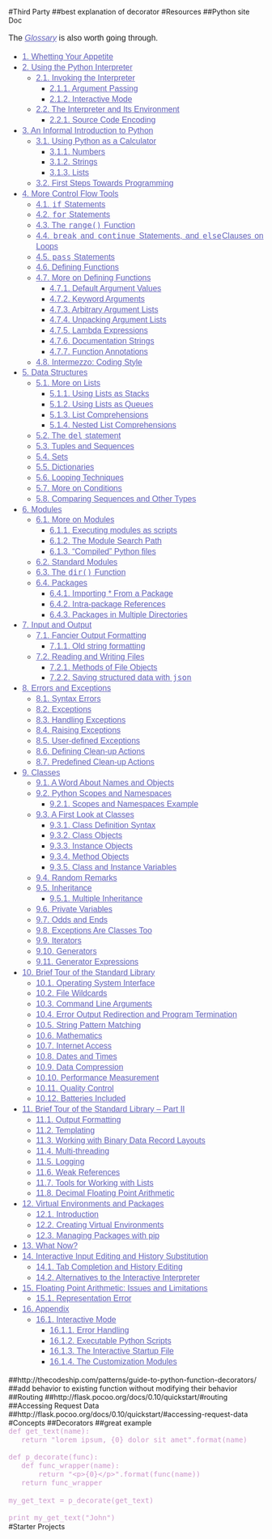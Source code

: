 #Third Party
##best explanation of decorator
#Resources
##Python site Doc
<p style="text-align: justify; line-height: 22.4px; color: rgb(34, 34, 34); font-family: 'Lucida Grande', Arial, sans-serif; font-size: 16px;">The&nbsp;<a class="reference internal" href="https://docs.python.org/3.5/glossary.html#glossary" style="color: rgb(99, 99, 187);"><em>Glossary</em></a>&nbsp;is also worth going through.</p><div class="toctree-wrapper compound" style="color: rgb(34, 34, 34); font-family: 'Lucida Grande', Arial, sans-serif; font-size: 16px; line-height: normal;"><ul><li class="toctree-l1" style="text-align: justify; line-height: 20.8px;"><a class="reference internal" href="https://docs.python.org/3.5/tutorial/appetite.html" style="color: rgb(99, 99, 187);">1. Whetting Your Appetite</a></li><li class="toctree-l1" style="text-align: justify; line-height: 20.8px;"><a class="reference internal" href="https://docs.python.org/3.5/tutorial/interpreter.html" style="color: rgb(99, 99, 187);">2. Using the Python Interpreter</a><ul><li class="toctree-l2" style="text-align: justify; line-height: 20.8px;"><a class="reference internal" href="https://docs.python.org/3.5/tutorial/interpreter.html#invoking-the-interpreter" style="color: rgb(99, 99, 187);">2.1. Invoking the Interpreter</a><ul><li class="toctree-l3" style="text-align: justify; line-height: 20.8px;"><a class="reference internal" href="https://docs.python.org/3.5/tutorial/interpreter.html#argument-passing" style="color: rgb(99, 99, 187);">2.1.1. Argument Passing</a></li><li class="toctree-l3" style="text-align: justify; line-height: 20.8px;"><a class="reference internal" href="https://docs.python.org/3.5/tutorial/interpreter.html#interactive-mode" style="color: rgb(99, 99, 187);">2.1.2. Interactive Mode</a></li></ul></li><li class="toctree-l2" style="text-align: justify; line-height: 20.8px;"><a class="reference internal" href="https://docs.python.org/3.5/tutorial/interpreter.html#the-interpreter-and-its-environment" style="color: rgb(99, 99, 187);">2.2. The Interpreter and Its Environment</a><ul><li class="toctree-l3" style="text-align: justify; line-height: 20.8px;"><a class="reference internal" href="https://docs.python.org/3.5/tutorial/interpreter.html#source-code-encoding" style="color: rgb(99, 99, 187);">2.2.1. Source Code Encoding</a></li></ul></li></ul></li><li class="toctree-l1" style="text-align: justify; line-height: 20.8px;"><a class="reference internal" href="https://docs.python.org/3.5/tutorial/introduction.html" style="color: rgb(99, 99, 187);">3. An Informal Introduction to Python</a><ul><li class="toctree-l2" style="text-align: justify; line-height: 20.8px;"><a class="reference internal" href="https://docs.python.org/3.5/tutorial/introduction.html#using-python-as-a-calculator" style="color: rgb(99, 99, 187);">3.1. Using Python as a Calculator</a><ul><li class="toctree-l3" style="text-align: justify; line-height: 20.8px;"><a class="reference internal" href="https://docs.python.org/3.5/tutorial/introduction.html#numbers" style="color: rgb(99, 99, 187);">3.1.1. Numbers</a></li><li class="toctree-l3" style="text-align: justify; line-height: 20.8px;"><a class="reference internal" href="https://docs.python.org/3.5/tutorial/introduction.html#strings" style="color: rgb(99, 99, 187);">3.1.2. Strings</a></li><li class="toctree-l3" style="text-align: justify; line-height: 20.8px;"><a class="reference internal" href="https://docs.python.org/3.5/tutorial/introduction.html#lists" style="color: rgb(99, 99, 187);">3.1.3. Lists</a></li></ul></li><li class="toctree-l2" style="text-align: justify; line-height: 20.8px;"><a class="reference internal" href="https://docs.python.org/3.5/tutorial/introduction.html#first-steps-towards-programming" style="color: rgb(99, 99, 187);">3.2. First Steps Towards Programming</a></li></ul></li><li class="toctree-l1" style="text-align: justify; line-height: 20.8px;"><a class="reference internal" href="https://docs.python.org/3.5/tutorial/controlflow.html" style="color: rgb(99, 99, 187);">4. More Control Flow Tools</a><ul><li class="toctree-l2" style="text-align: justify; line-height: 20.8px;"><a class="reference internal" href="https://docs.python.org/3.5/tutorial/controlflow.html#if-statements" style="color: rgb(99, 99, 187);">4.1.&nbsp;<tt class="docutils literal" style="padding: 0px 1px; font-size: 15.44px; font-family: monospace, sans-serif; border-radius: 3px; background-color: transparent;"><span class="pre">if</span></tt>&nbsp;Statements</a></li><li class="toctree-l2" style="text-align: justify; line-height: 20.8px;"><a class="reference internal" href="https://docs.python.org/3.5/tutorial/controlflow.html#for-statements" style="color: rgb(99, 99, 187);">4.2.&nbsp;<tt class="docutils literal" style="padding: 0px 1px; font-size: 15.44px; font-family: monospace, sans-serif; border-radius: 3px; background-color: transparent;"><span class="pre">for</span></tt>&nbsp;Statements</a></li><li class="toctree-l2" style="text-align: justify; line-height: 20.8px;"><a class="reference internal" href="https://docs.python.org/3.5/tutorial/controlflow.html#the-range-function" style="color: rgb(99, 99, 187);">4.3. The&nbsp;<tt class="docutils literal" style="padding: 0px 1px; font-size: 15.44px; font-family: monospace, sans-serif; border-radius: 3px; background-color: transparent;"><span class="pre">range()</span></tt>&nbsp;Function</a></li><li class="toctree-l2" style="text-align: justify; line-height: 20.8px;"><a class="reference internal" href="https://docs.python.org/3.5/tutorial/controlflow.html#break-and-continue-statements-and-else-clauses-on-loops" style="color: rgb(99, 99, 187);">4.4.&nbsp;<tt class="docutils literal" style="padding: 0px 1px; font-size: 15.44px; font-family: monospace, sans-serif; border-radius: 3px; background-color: transparent;"><span class="pre">break</span></tt>&nbsp;and&nbsp;<tt class="docutils literal" style="padding: 0px 1px; font-size: 15.44px; font-family: monospace, sans-serif; border-radius: 3px; background-color: transparent;"><span class="pre">continue</span></tt>&nbsp;Statements, and&nbsp;<tt class="docutils literal" style="padding: 0px 1px; font-size: 15.44px; font-family: monospace, sans-serif; border-radius: 3px; background-color: transparent;"><span class="pre">else</span></tt>Clauses on Loops</a></li><li class="toctree-l2" style="text-align: justify; line-height: 20.8px;"><a class="reference internal" href="https://docs.python.org/3.5/tutorial/controlflow.html#pass-statements" style="color: rgb(99, 99, 187);">4.5.&nbsp;<tt class="docutils literal" style="padding: 0px 1px; font-size: 15.44px; font-family: monospace, sans-serif; border-radius: 3px; background-color: transparent;"><span class="pre">pass</span></tt>&nbsp;Statements</a></li><li class="toctree-l2" style="text-align: justify; line-height: 20.8px;"><a class="reference internal" href="https://docs.python.org/3.5/tutorial/controlflow.html#defining-functions" style="color: rgb(99, 99, 187);">4.6. Defining Functions</a></li><li class="toctree-l2" style="text-align: justify; line-height: 20.8px;"><a class="reference internal" href="https://docs.python.org/3.5/tutorial/controlflow.html#more-on-defining-functions" style="color: rgb(99, 99, 187);">4.7. More on Defining Functions</a><ul><li class="toctree-l3" style="text-align: justify; line-height: 20.8px;"><a class="reference internal" href="https://docs.python.org/3.5/tutorial/controlflow.html#default-argument-values" style="color: rgb(99, 99, 187);">4.7.1. Default Argument Values</a></li><li class="toctree-l3" style="text-align: justify; line-height: 20.8px;"><a class="reference internal" href="https://docs.python.org/3.5/tutorial/controlflow.html#keyword-arguments" style="color: rgb(99, 99, 187);">4.7.2. Keyword Arguments</a></li><li class="toctree-l3" style="text-align: justify; line-height: 20.8px;"><a class="reference internal" href="https://docs.python.org/3.5/tutorial/controlflow.html#arbitrary-argument-lists" style="color: rgb(99, 99, 187);">4.7.3. Arbitrary Argument Lists</a></li><li class="toctree-l3" style="text-align: justify; line-height: 20.8px;"><a class="reference internal" href="https://docs.python.org/3.5/tutorial/controlflow.html#unpacking-argument-lists" style="color: rgb(99, 99, 187);">4.7.4. Unpacking Argument Lists</a></li><li class="toctree-l3" style="text-align: justify; line-height: 20.8px;"><a class="reference internal" href="https://docs.python.org/3.5/tutorial/controlflow.html#lambda-expressions" style="color: rgb(99, 99, 187);">4.7.5. Lambda Expressions</a></li><li class="toctree-l3" style="text-align: justify; line-height: 20.8px;"><a class="reference internal" href="https://docs.python.org/3.5/tutorial/controlflow.html#documentation-strings" style="color: rgb(99, 99, 187);">4.7.6. Documentation Strings</a></li><li class="toctree-l3" style="text-align: justify; line-height: 20.8px;"><a class="reference internal" href="https://docs.python.org/3.5/tutorial/controlflow.html#function-annotations" style="color: rgb(99, 99, 187);">4.7.7. Function Annotations</a></li></ul></li><li class="toctree-l2" style="text-align: justify; line-height: 20.8px;"><a class="reference internal" href="https://docs.python.org/3.5/tutorial/controlflow.html#intermezzo-coding-style" style="color: rgb(99, 99, 187);">4.8. Intermezzo: Coding Style</a></li></ul></li><li class="toctree-l1" style="text-align: justify; line-height: 20.8px;"><a class="reference internal" href="https://docs.python.org/3.5/tutorial/datastructures.html" style="color: rgb(99, 99, 187);">5. Data Structures</a><ul><li class="toctree-l2" style="text-align: justify; line-height: 20.8px;"><a class="reference internal" href="https://docs.python.org/3.5/tutorial/datastructures.html#more-on-lists" style="color: rgb(99, 99, 187);">5.1. More on Lists</a><ul><li class="toctree-l3" style="text-align: justify; line-height: 20.8px;"><a class="reference internal" href="https://docs.python.org/3.5/tutorial/datastructures.html#using-lists-as-stacks" style="color: rgb(99, 99, 187);">5.1.1. Using Lists as Stacks</a></li><li class="toctree-l3" style="text-align: justify; line-height: 20.8px;"><a class="reference internal" href="https://docs.python.org/3.5/tutorial/datastructures.html#using-lists-as-queues" style="color: rgb(99, 99, 187);">5.1.2. Using Lists as Queues</a></li><li class="toctree-l3" style="text-align: justify; line-height: 20.8px;"><a class="reference internal" href="https://docs.python.org/3.5/tutorial/datastructures.html#list-comprehensions" style="color: rgb(99, 99, 187);">5.1.3. List Comprehensions</a></li><li class="toctree-l3" style="text-align: justify; line-height: 20.8px;"><a class="reference internal" href="https://docs.python.org/3.5/tutorial/datastructures.html#nested-list-comprehensions" style="color: rgb(99, 99, 187);">5.1.4. Nested List Comprehensions</a></li></ul></li><li class="toctree-l2" style="text-align: justify; line-height: 20.8px;"><a class="reference internal" href="https://docs.python.org/3.5/tutorial/datastructures.html#the-del-statement" style="color: rgb(99, 99, 187);">5.2. The&nbsp;<tt class="docutils literal" style="padding: 0px 1px; font-size: 15.44px; font-family: monospace, sans-serif; border-radius: 3px; background-color: transparent;"><span class="pre">del</span></tt>&nbsp;statement</a></li><li class="toctree-l2" style="text-align: justify; line-height: 20.8px;"><a class="reference internal" href="https://docs.python.org/3.5/tutorial/datastructures.html#tuples-and-sequences" style="color: rgb(99, 99, 187);">5.3. Tuples and Sequences</a></li><li class="toctree-l2" style="text-align: justify; line-height: 20.8px;"><a class="reference internal" href="https://docs.python.org/3.5/tutorial/datastructures.html#sets" style="color: rgb(99, 99, 187);">5.4. Sets</a></li><li class="toctree-l2" style="text-align: justify; line-height: 20.8px;"><a class="reference internal" href="https://docs.python.org/3.5/tutorial/datastructures.html#dictionaries" style="color: rgb(99, 99, 187);">5.5. Dictionaries</a></li><li class="toctree-l2" style="text-align: justify; line-height: 20.8px;"><a class="reference internal" href="https://docs.python.org/3.5/tutorial/datastructures.html#looping-techniques" style="color: rgb(99, 99, 187);">5.6. Looping Techniques</a></li><li class="toctree-l2" style="text-align: justify; line-height: 20.8px;"><a class="reference internal" href="https://docs.python.org/3.5/tutorial/datastructures.html#more-on-conditions" style="color: rgb(99, 99, 187);">5.7. More on Conditions</a></li><li class="toctree-l2" style="text-align: justify; line-height: 20.8px;"><a class="reference internal" href="https://docs.python.org/3.5/tutorial/datastructures.html#comparing-sequences-and-other-types" style="color: rgb(99, 99, 187);">5.8. Comparing Sequences and Other Types</a></li></ul></li><li class="toctree-l1" style="text-align: justify; line-height: 20.8px;"><a class="reference internal" href="https://docs.python.org/3.5/tutorial/modules.html" style="color: rgb(99, 99, 187);">6. Modules</a><ul><li class="toctree-l2" style="text-align: justify; line-height: 20.8px;"><a class="reference internal" href="https://docs.python.org/3.5/tutorial/modules.html#more-on-modules" style="color: rgb(99, 99, 187);">6.1. More on Modules</a><ul><li class="toctree-l3" style="text-align: justify; line-height: 20.8px;"><a class="reference internal" href="https://docs.python.org/3.5/tutorial/modules.html#executing-modules-as-scripts" style="color: rgb(99, 99, 187);">6.1.1. Executing modules as scripts</a></li><li class="toctree-l3" style="text-align: justify; line-height: 20.8px;"><a class="reference internal" href="https://docs.python.org/3.5/tutorial/modules.html#the-module-search-path" style="color: rgb(99, 99, 187);">6.1.2. The Module Search Path</a></li><li class="toctree-l3" style="text-align: justify; line-height: 20.8px;"><a class="reference internal" href="https://docs.python.org/3.5/tutorial/modules.html#compiled-python-files" style="color: rgb(99, 99, 187);">6.1.3. “Compiled” Python files</a></li></ul></li><li class="toctree-l2" style="text-align: justify; line-height: 20.8px;"><a class="reference internal" href="https://docs.python.org/3.5/tutorial/modules.html#standard-modules" style="color: rgb(99, 99, 187);">6.2. Standard Modules</a></li><li class="toctree-l2" style="text-align: justify; line-height: 20.8px;"><a class="reference internal" href="https://docs.python.org/3.5/tutorial/modules.html#the-dir-function" style="color: rgb(99, 99, 187);">6.3. The&nbsp;<tt class="docutils literal" style="padding: 0px 1px; font-size: 15.44px; font-family: monospace, sans-serif; border-radius: 3px; background-color: transparent;"><span class="pre">dir()</span></tt>&nbsp;Function</a></li><li class="toctree-l2" style="text-align: justify; line-height: 20.8px;"><a class="reference internal" href="https://docs.python.org/3.5/tutorial/modules.html#packages" style="color: rgb(99, 99, 187);">6.4. Packages</a><ul><li class="toctree-l3" style="text-align: justify; line-height: 20.8px;"><a class="reference internal" href="https://docs.python.org/3.5/tutorial/modules.html#importing-from-a-package" style="color: rgb(99, 99, 187);">6.4.1. Importing * From a Package</a></li><li class="toctree-l3" style="text-align: justify; line-height: 20.8px;"><a class="reference internal" href="https://docs.python.org/3.5/tutorial/modules.html#intra-package-references" style="color: rgb(99, 99, 187);">6.4.2. Intra-package References</a></li><li class="toctree-l3" style="text-align: justify; line-height: 20.8px;"><a class="reference internal" href="https://docs.python.org/3.5/tutorial/modules.html#packages-in-multiple-directories" style="color: rgb(99, 99, 187);">6.4.3. Packages in Multiple Directories</a></li></ul></li></ul></li><li class="toctree-l1" style="text-align: justify; line-height: 20.8px;"><a class="reference internal" href="https://docs.python.org/3.5/tutorial/inputoutput.html" style="color: rgb(99, 99, 187);">7. Input and Output</a><ul><li class="toctree-l2" style="text-align: justify; line-height: 20.8px;"><a class="reference internal" href="https://docs.python.org/3.5/tutorial/inputoutput.html#fancier-output-formatting" style="color: rgb(99, 99, 187);">7.1. Fancier Output Formatting</a><ul><li class="toctree-l3" style="text-align: justify; line-height: 20.8px;"><a class="reference internal" href="https://docs.python.org/3.5/tutorial/inputoutput.html#old-string-formatting" style="color: rgb(99, 99, 187);">7.1.1. Old string formatting</a></li></ul></li><li class="toctree-l2" style="text-align: justify; line-height: 20.8px;"><a class="reference internal" href="https://docs.python.org/3.5/tutorial/inputoutput.html#reading-and-writing-files" style="color: rgb(99, 99, 187);">7.2. Reading and Writing Files</a><ul><li class="toctree-l3" style="text-align: justify; line-height: 20.8px;"><a class="reference internal" href="https://docs.python.org/3.5/tutorial/inputoutput.html#methods-of-file-objects" style="color: rgb(99, 99, 187);">7.2.1. Methods of File Objects</a></li><li class="toctree-l3" style="text-align: justify; line-height: 20.8px;"><a class="reference internal" href="https://docs.python.org/3.5/tutorial/inputoutput.html#saving-structured-data-with-json" style="color: rgb(99, 99, 187);">7.2.2. Saving structured data with&nbsp;<tt class="docutils literal" style="padding: 0px 1px; font-size: 15.44px; font-family: monospace, sans-serif; border-radius: 3px; background-color: transparent;"><span class="pre">json</span></tt></a></li></ul></li></ul></li><li class="toctree-l1" style="text-align: justify; line-height: 20.8px;"><a class="reference internal" href="https://docs.python.org/3.5/tutorial/errors.html" style="color: rgb(99, 99, 187);">8. Errors and Exceptions</a><ul><li class="toctree-l2" style="text-align: justify; line-height: 20.8px;"><a class="reference internal" href="https://docs.python.org/3.5/tutorial/errors.html#syntax-errors" style="color: rgb(99, 99, 187);">8.1. Syntax Errors</a></li><li class="toctree-l2" style="text-align: justify; line-height: 20.8px;"><a class="reference internal" href="https://docs.python.org/3.5/tutorial/errors.html#exceptions" style="color: rgb(99, 99, 187);">8.2. Exceptions</a></li><li class="toctree-l2" style="text-align: justify; line-height: 20.8px;"><a class="reference internal" href="https://docs.python.org/3.5/tutorial/errors.html#handling-exceptions" style="color: rgb(99, 99, 187);">8.3. Handling Exceptions</a></li><li class="toctree-l2" style="text-align: justify; line-height: 20.8px;"><a class="reference internal" href="https://docs.python.org/3.5/tutorial/errors.html#raising-exceptions" style="color: rgb(99, 99, 187);">8.4. Raising Exceptions</a></li><li class="toctree-l2" style="text-align: justify; line-height: 20.8px;"><a class="reference internal" href="https://docs.python.org/3.5/tutorial/errors.html#user-defined-exceptions" style="color: rgb(99, 99, 187);">8.5. User-defined Exceptions</a></li><li class="toctree-l2" style="text-align: justify; line-height: 20.8px;"><a class="reference internal" href="https://docs.python.org/3.5/tutorial/errors.html#defining-clean-up-actions" style="color: rgb(99, 99, 187);">8.6. Defining Clean-up Actions</a></li><li class="toctree-l2" style="text-align: justify; line-height: 20.8px;"><a class="reference internal" href="https://docs.python.org/3.5/tutorial/errors.html#predefined-clean-up-actions" style="color: rgb(99, 99, 187);">8.7. Predefined Clean-up Actions</a></li></ul></li><li class="toctree-l1" style="text-align: justify; line-height: 20.8px;"><a class="reference internal" href="https://docs.python.org/3.5/tutorial/classes.html" style="color: rgb(99, 99, 187);">9. Classes</a><ul><li class="toctree-l2" style="text-align: justify; line-height: 20.8px;"><a class="reference internal" href="https://docs.python.org/3.5/tutorial/classes.html#a-word-about-names-and-objects" style="color: rgb(99, 99, 187);">9.1. A Word About Names and Objects</a></li><li class="toctree-l2" style="text-align: justify; line-height: 20.8px;"><a class="reference internal" href="https://docs.python.org/3.5/tutorial/classes.html#python-scopes-and-namespaces" style="color: rgb(99, 99, 187);">9.2. Python Scopes and Namespaces</a><ul><li class="toctree-l3" style="text-align: justify; line-height: 20.8px;"><a class="reference internal" href="https://docs.python.org/3.5/tutorial/classes.html#scopes-and-namespaces-example" style="color: rgb(99, 99, 187);">9.2.1. Scopes and Namespaces Example</a></li></ul></li><li class="toctree-l2" style="text-align: justify; line-height: 20.8px;"><a class="reference internal" href="https://docs.python.org/3.5/tutorial/classes.html#a-first-look-at-classes" style="color: rgb(99, 99, 187);">9.3. A First Look at Classes</a><ul><li class="toctree-l3" style="text-align: justify; line-height: 20.8px;"><a class="reference internal" href="https://docs.python.org/3.5/tutorial/classes.html#class-definition-syntax" style="color: rgb(99, 99, 187);">9.3.1. Class Definition Syntax</a></li><li class="toctree-l3" style="text-align: justify; line-height: 20.8px;"><a class="reference internal" href="https://docs.python.org/3.5/tutorial/classes.html#class-objects" style="color: rgb(99, 99, 187);">9.3.2. Class Objects</a></li><li class="toctree-l3" style="text-align: justify; line-height: 20.8px;"><a class="reference internal" href="https://docs.python.org/3.5/tutorial/classes.html#instance-objects" style="color: rgb(99, 99, 187);">9.3.3. Instance Objects</a></li><li class="toctree-l3" style="text-align: justify; line-height: 20.8px;"><a class="reference internal" href="https://docs.python.org/3.5/tutorial/classes.html#method-objects" style="color: rgb(99, 99, 187);">9.3.4. Method Objects</a></li><li class="toctree-l3" style="text-align: justify; line-height: 20.8px;"><a class="reference internal" href="https://docs.python.org/3.5/tutorial/classes.html#class-and-instance-variables" style="color: rgb(99, 99, 187);">9.3.5. Class and Instance Variables</a></li></ul></li><li class="toctree-l2" style="text-align: justify; line-height: 20.8px;"><a class="reference internal" href="https://docs.python.org/3.5/tutorial/classes.html#random-remarks" style="color: rgb(99, 99, 187);">9.4. Random Remarks</a></li><li class="toctree-l2" style="text-align: justify; line-height: 20.8px;"><a class="reference internal" href="https://docs.python.org/3.5/tutorial/classes.html#inheritance" style="color: rgb(99, 99, 187);">9.5. Inheritance</a><ul><li class="toctree-l3" style="text-align: justify; line-height: 20.8px;"><a class="reference internal" href="https://docs.python.org/3.5/tutorial/classes.html#multiple-inheritance" style="color: rgb(99, 99, 187);">9.5.1. Multiple Inheritance</a></li></ul></li><li class="toctree-l2" style="text-align: justify; line-height: 20.8px;"><a class="reference internal" href="https://docs.python.org/3.5/tutorial/classes.html#private-variables" style="color: rgb(99, 99, 187);">9.6. Private Variables</a></li><li class="toctree-l2" style="text-align: justify; line-height: 20.8px;"><a class="reference internal" href="https://docs.python.org/3.5/tutorial/classes.html#odds-and-ends" style="color: rgb(99, 99, 187);">9.7. Odds and Ends</a></li><li class="toctree-l2" style="text-align: justify; line-height: 20.8px;"><a class="reference internal" href="https://docs.python.org/3.5/tutorial/classes.html#exceptions-are-classes-too" style="color: rgb(99, 99, 187);">9.8. Exceptions Are Classes Too</a></li><li class="toctree-l2" style="text-align: justify; line-height: 20.8px;"><a class="reference internal" href="https://docs.python.org/3.5/tutorial/classes.html#iterators" style="color: rgb(99, 99, 187);">9.9. Iterators</a></li><li class="toctree-l2" style="text-align: justify; line-height: 20.8px;"><a class="reference internal" href="https://docs.python.org/3.5/tutorial/classes.html#generators" style="color: rgb(99, 99, 187);">9.10. Generators</a></li><li class="toctree-l2" style="text-align: justify; line-height: 20.8px;"><a class="reference internal" href="https://docs.python.org/3.5/tutorial/classes.html#generator-expressions" style="color: rgb(99, 99, 187);">9.11. Generator Expressions</a></li></ul></li><li class="toctree-l1" style="text-align: justify; line-height: 20.8px;"><a class="reference internal" href="https://docs.python.org/3.5/tutorial/stdlib.html" style="color: rgb(99, 99, 187);">10. Brief Tour of the Standard Library</a><ul><li class="toctree-l2" style="text-align: justify; line-height: 20.8px;"><a class="reference internal" href="https://docs.python.org/3.5/tutorial/stdlib.html#operating-system-interface" style="color: rgb(99, 99, 187);">10.1. Operating System Interface</a></li><li class="toctree-l2" style="text-align: justify; line-height: 20.8px;"><a class="reference internal" href="https://docs.python.org/3.5/tutorial/stdlib.html#file-wildcards" style="color: rgb(99, 99, 187);">10.2. File Wildcards</a></li><li class="toctree-l2" style="text-align: justify; line-height: 20.8px;"><a class="reference internal" href="https://docs.python.org/3.5/tutorial/stdlib.html#command-line-arguments" style="color: rgb(99, 99, 187);">10.3. Command Line Arguments</a></li><li class="toctree-l2" style="text-align: justify; line-height: 20.8px;"><a class="reference internal" href="https://docs.python.org/3.5/tutorial/stdlib.html#error-output-redirection-and-program-termination" style="color: rgb(99, 99, 187);">10.4. Error Output Redirection and Program Termination</a></li><li class="toctree-l2" style="text-align: justify; line-height: 20.8px;"><a class="reference internal" href="https://docs.python.org/3.5/tutorial/stdlib.html#string-pattern-matching" style="color: rgb(99, 99, 187);">10.5. String Pattern Matching</a></li><li class="toctree-l2" style="text-align: justify; line-height: 20.8px;"><a class="reference internal" href="https://docs.python.org/3.5/tutorial/stdlib.html#mathematics" style="color: rgb(99, 99, 187);">10.6. Mathematics</a></li><li class="toctree-l2" style="text-align: justify; line-height: 20.8px;"><a class="reference internal" href="https://docs.python.org/3.5/tutorial/stdlib.html#internet-access" style="color: rgb(99, 99, 187);">10.7. Internet Access</a></li><li class="toctree-l2" style="text-align: justify; line-height: 20.8px;"><a class="reference internal" href="https://docs.python.org/3.5/tutorial/stdlib.html#dates-and-times" style="color: rgb(99, 99, 187);">10.8. Dates and Times</a></li><li class="toctree-l2" style="text-align: justify; line-height: 20.8px;"><a class="reference internal" href="https://docs.python.org/3.5/tutorial/stdlib.html#data-compression" style="color: rgb(99, 99, 187);">10.9. Data Compression</a></li><li class="toctree-l2" style="text-align: justify; line-height: 20.8px;"><a class="reference internal" href="https://docs.python.org/3.5/tutorial/stdlib.html#performance-measurement" style="color: rgb(99, 99, 187);">10.10. Performance Measurement</a></li><li class="toctree-l2" style="text-align: justify; line-height: 20.8px;"><a class="reference internal" href="https://docs.python.org/3.5/tutorial/stdlib.html#quality-control" style="color: rgb(99, 99, 187);">10.11. Quality Control</a></li><li class="toctree-l2" style="text-align: justify; line-height: 20.8px;"><a class="reference internal" href="https://docs.python.org/3.5/tutorial/stdlib.html#batteries-included" style="color: rgb(99, 99, 187);">10.12. Batteries Included</a></li></ul></li><li class="toctree-l1" style="text-align: justify; line-height: 20.8px;"><a class="reference internal" href="https://docs.python.org/3.5/tutorial/stdlib2.html" style="color: rgb(99, 99, 187);">11. Brief Tour of the Standard Library – Part II</a><ul><li class="toctree-l2" style="text-align: justify; line-height: 20.8px;"><a class="reference internal" href="https://docs.python.org/3.5/tutorial/stdlib2.html#output-formatting" style="color: rgb(99, 99, 187);">11.1. Output Formatting</a></li><li class="toctree-l2" style="text-align: justify; line-height: 20.8px;"><a class="reference internal" href="https://docs.python.org/3.5/tutorial/stdlib2.html#templating" style="color: rgb(99, 99, 187);">11.2. Templating</a></li><li class="toctree-l2" style="text-align: justify; line-height: 20.8px;"><a class="reference internal" href="https://docs.python.org/3.5/tutorial/stdlib2.html#working-with-binary-data-record-layouts" style="color: rgb(99, 99, 187);">11.3. Working with Binary Data Record Layouts</a></li><li class="toctree-l2" style="text-align: justify; line-height: 20.8px;"><a class="reference internal" href="https://docs.python.org/3.5/tutorial/stdlib2.html#multi-threading" style="color: rgb(99, 99, 187);">11.4. Multi-threading</a></li><li class="toctree-l2" style="text-align: justify; line-height: 20.8px;"><a class="reference internal" href="https://docs.python.org/3.5/tutorial/stdlib2.html#logging" style="color: rgb(99, 99, 187);">11.5. Logging</a></li><li class="toctree-l2" style="text-align: justify; line-height: 20.8px;"><a class="reference internal" href="https://docs.python.org/3.5/tutorial/stdlib2.html#weak-references" style="color: rgb(99, 99, 187);">11.6. Weak References</a></li><li class="toctree-l2" style="text-align: justify; line-height: 20.8px;"><a class="reference internal" href="https://docs.python.org/3.5/tutorial/stdlib2.html#tools-for-working-with-lists" style="color: rgb(99, 99, 187);">11.7. Tools for Working with Lists</a></li><li class="toctree-l2" style="text-align: justify; line-height: 20.8px;"><a class="reference internal" href="https://docs.python.org/3.5/tutorial/stdlib2.html#decimal-floating-point-arithmetic" style="color: rgb(99, 99, 187);">11.8. Decimal Floating Point Arithmetic</a></li></ul></li><li class="toctree-l1" style="text-align: justify; line-height: 20.8px;"><a class="reference internal" href="https://docs.python.org/3.5/tutorial/venv.html" style="color: rgb(99, 99, 187);">12. Virtual Environments and Packages</a><ul><li class="toctree-l2" style="text-align: justify; line-height: 20.8px;"><a class="reference internal" href="https://docs.python.org/3.5/tutorial/venv.html#introduction" style="color: rgb(99, 99, 187);">12.1. Introduction</a></li><li class="toctree-l2" style="text-align: justify; line-height: 20.8px;"><a class="reference internal" href="https://docs.python.org/3.5/tutorial/venv.html#creating-virtual-environments" style="color: rgb(99, 99, 187);">12.2. Creating Virtual Environments</a></li><li class="toctree-l2" style="text-align: justify; line-height: 20.8px;"><a class="reference internal" href="https://docs.python.org/3.5/tutorial/venv.html#managing-packages-with-pip" style="color: rgb(99, 99, 187);">12.3. Managing Packages with pip</a></li></ul></li><li class="toctree-l1" style="text-align: justify; line-height: 20.8px;"><a class="reference internal" href="https://docs.python.org/3.5/tutorial/whatnow.html" style="color: rgb(99, 99, 187);">13. What Now?</a></li><li class="toctree-l1" style="text-align: justify; line-height: 20.8px;"><a class="reference internal" href="https://docs.python.org/3.5/tutorial/interactive.html" style="color: rgb(99, 99, 187);">14. Interactive Input Editing and History Substitution</a><ul><li class="toctree-l2" style="text-align: justify; line-height: 20.8px;"><a class="reference internal" href="https://docs.python.org/3.5/tutorial/interactive.html#tab-completion-and-history-editing" style="color: rgb(99, 99, 187);">14.1. Tab Completion and History Editing</a></li><li class="toctree-l2" style="text-align: justify; line-height: 20.8px;"><a class="reference internal" href="https://docs.python.org/3.5/tutorial/interactive.html#alternatives-to-the-interactive-interpreter" style="color: rgb(99, 99, 187);">14.2. Alternatives to the Interactive Interpreter</a></li></ul></li><li class="toctree-l1" style="text-align: justify; line-height: 20.8px;"><a class="reference internal" href="https://docs.python.org/3.5/tutorial/floatingpoint.html" style="color: rgb(99, 99, 187);">15. Floating Point Arithmetic: Issues and Limitations</a><ul><li class="toctree-l2" style="text-align: justify; line-height: 20.8px;"><a class="reference internal" href="https://docs.python.org/3.5/tutorial/floatingpoint.html#representation-error" style="color: rgb(99, 99, 187);">15.1. Representation Error</a></li></ul></li><li class="toctree-l1" style="text-align: justify; line-height: 20.8px;"><a class="reference internal" href="https://docs.python.org/3.5/tutorial/appendix.html" style="color: rgb(99, 99, 187);">16. Appendix</a><ul><li class="toctree-l2" style="text-align: justify; line-height: 20.8px;"><a class="reference internal" href="https://docs.python.org/3.5/tutorial/appendix.html#interactive-mode" style="color: rgb(99, 99, 187);">16.1. Interactive Mode</a><ul><li class="toctree-l3" style="text-align: justify; line-height: 20.8px;"><a class="reference internal" href="https://docs.python.org/3.5/tutorial/appendix.html#error-handling" style="color: rgb(99, 99, 187);">16.1.1. Error Handling</a></li><li class="toctree-l3" style="text-align: justify; line-height: 20.8px;"><a class="reference internal" href="https://docs.python.org/3.5/tutorial/appendix.html#executable-python-scripts" style="color: rgb(99, 99, 187);">16.1.2. Executable Python Scripts</a></li><li class="toctree-l3" style="text-align: justify; line-height: 20.8px;"><a class="reference internal" href="https://docs.python.org/3.5/tutorial/appendix.html#the-interactive-startup-file" style="color: rgb(99, 99, 187);">16.1.3. The Interactive Startup File</a></li><li class="toctree-l3" style="text-align: justify; line-height: 20.8px;"><a class="reference internal" href="https://docs.python.org/3.5/tutorial/appendix.html#the-customization-modules" style="color: rgb(99, 99, 187);">16.1.4. The Customization Modules</a></li></ul></li></ul></li></ul></div>
##http://thecodeship.com/patterns/guide-to-python-function-decorators/
##add behavior to existing function without modifying their behavior
##Routing
##http://flask.pocoo.org/docs/0.10/quickstart/#routing
##Accessing Request Data
##http://flask.pocoo.org/docs/0.10/quickstart/#accessing-request-data
#Concepts
##Decorators
##great example
<div><font color="#cc99cc" face="monospace"><span style="line-height: 17.08px; white-space: pre;">def get_text(name):</span></font></div><div><font color="#cc99cc" face="monospace"><span style="line-height: 17.08px; white-space: pre;">&nbsp; &nbsp;return "lorem ipsum, {0} dolor sit amet".format(name)</span></font></div><div><font color="#cc99cc" face="monospace"><span style="line-height: 17.08px; white-space: pre;"><br></span></font></div><div><font color="#cc99cc" face="monospace"><span style="line-height: 17.08px; white-space: pre;">def p_decorate(func):</span></font></div><div><font color="#cc99cc" face="monospace"><span style="line-height: 17.08px; white-space: pre;">&nbsp; &nbsp;def func_wrapper(name):</span></font></div><div><font color="#cc99cc" face="monospace"><span style="line-height: 17.08px; white-space: pre;">&nbsp; &nbsp; &nbsp; &nbsp;return "&lt;p&gt;{0}&lt;/p&gt;".format(func(name))</span></font></div><div><font color="#cc99cc" face="monospace"><span style="line-height: 17.08px; white-space: pre;">&nbsp; &nbsp;return func_wrapper</span></font></div><div><font color="#cc99cc" face="monospace"><span style="line-height: 17.08px; white-space: pre;"><br></span></font></div><div><font color="#cc99cc" face="monospace"><span style="line-height: 17.08px; white-space: pre;">my_get_text = p_decorate(get_text)</span></font></div><div><font color="#cc99cc" face="monospace"><span style="line-height: 17.08px; white-space: pre;"><br></span></font></div><div><font color="#cc99cc" face="monospace"><span style="line-height: 17.08px; white-space: pre;">print my_get_text("John")</span></font></div>
#Starter Projects
